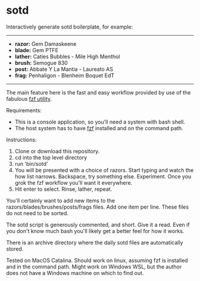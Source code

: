 # sotd

Interactively generate sotd boilerplate, for example:

---
 
* **razor:** Gem Damaskeene
* **blade:** Gem PTFE
* **lather:** Caties Bubbles - Mile High Menthol
* **brush:** Semogue 830
* **post:** Abbate Y La Mantia - Laureato AS
* **frag:** Penhaligon - Blenheim Boquet EdT
 
---

The main feature here is the fast and easy workflow provided by use of the fabulous [fzf utility](https://github.com/junegunn/fzf).

Requirements:
* This is a console application, so you'll need a system with bash shell.
* The host system has to have [fzf](https://github.com/junegunn/fzf) installed and on the command path.

Instructions:
1. Clone or download this repository.
1. cd into the top level directory
1. run 'bin/sotd'
1. You will be presented with a choice of razors. Start typing and watch the how list narrows. Backspace, try something else. Experiment. Once you grok the fzf workflow you'll want it everywhere.
1. Hit enter to select. Rinse, lather, repeat.

You'll certainly want to add new items to the razors/blades/brushes/posts/frags files.  Add one item per line. These files do not need to be sorted. 

The sotd script is generously commented, and short. Give it a read. Even if you don't know much bash you'll likely get a better feel for how it works.  

There is an archive directory where the daily sotd files are automatically stored.

Tested on MacOS Catalina. Should work on linux, assuming fzf is installed and in the command path. Might work on Windows WSL, but the author does not have a Windows machine on which to find out.

